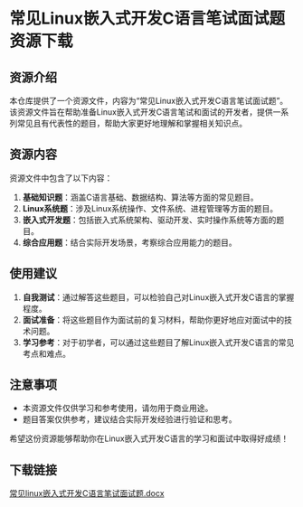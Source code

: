 # 常见Linux嵌入式开发C语言笔试面试题资源下载

## 资源介绍

本仓库提供了一个资源文件，内容为“常见Linux嵌入式开发C语言笔试面试题”。该资源文件旨在帮助准备Linux嵌入式开发C语言笔试和面试的开发者，提供一系列常见且有代表性的题目，帮助大家更好地理解和掌握相关知识点。

## 资源内容

资源文件中包含了以下内容：

1. **基础知识题**：涵盖C语言基础、数据结构、算法等方面的常见题目。
2. **Linux系统题**：涉及Linux系统操作、文件系统、进程管理等方面的题目。
3. **嵌入式开发题**：包括嵌入式系统架构、驱动开发、实时操作系统等方面的题目。
4. **综合应用题**：结合实际开发场景，考察综合应用能力的题目。

## 使用建议

1. **自我测试**：通过解答这些题目，可以检验自己对Linux嵌入式开发C语言的掌握程度。
2. **面试准备**：将这些题目作为面试前的复习材料，帮助你更好地应对面试中的技术问题。
3. **学习参考**：对于初学者，可以通过这些题目了解Linux嵌入式开发C语言的常见考点和难点。

## 注意事项

- 本资源文件仅供学习和参考使用，请勿用于商业用途。
- 题目答案仅供参考，建议结合实际开发经验进行验证和思考。

希望这份资源能够帮助你在Linux嵌入式开发C语言的学习和面试中取得好成绩！

## 下载链接

[常见linux嵌入式开发C语言笔试面试题.docx](https://pan.quark.cn/s/4bdbfd69cdbb)